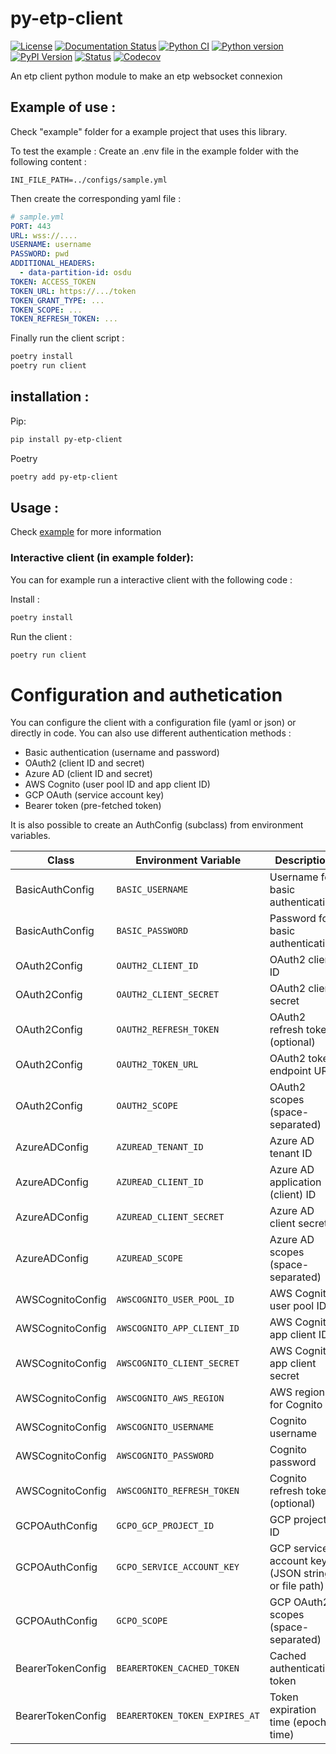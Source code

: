 <!--
Copyright (c) 2022-2023 Geosiris.
SPDX-License-Identifier: Apache-2.0
-->

# py-etp-client

[![License](https://img.shields.io/pypi/l/py-etp-client)](https://github.com/geosiris-technologies/py-etp-client/blob/main/LICENSE)
[![Documentation Status](https://readthedocs.org/projects/py-etp-client/badge/?version=latest)](https://py-etp-client.readthedocs.io/en/latest/?badge=latest)
[![Python CI](https://github.com/geosiris-technologies/py-etp-client/actions/workflows/ci-tests.yml/badge.svg)](https://github.com/geosiris-technologies/py-etp-client/actions/workflows/ci-tests.yml)
[![Python version](https://img.shields.io/pypi/pyversions/py-etp-client)](https://pypi.org/project/py-etp-client/)
[![PyPI Version](https://img.shields.io/pypi/v/py-etp-client)](https://badge.fury.io/py/py-etp-client)
[![Status](https://img.shields.io/pypi/status/py-etp-client)](https://pypi.org/project/py-etp-client/)
[![Codecov](https://codecov.io/gh/geosiris-technologies/py-etp-client/branch/main/graph/badge.svg)](https://codecov.io/gh/geosiris-technologies/py-etp-client)


An etp client python module to make an etp websocket connexion


## Example of use : 

Check "example" folder for a example project that uses this library.

To test the example : 
Create an .env file in the example folder with the following content : 

```env
INI_FILE_PATH=../configs/sample.yml 
```

Then create the corresponding yaml file : 
```yaml
# sample.yml
PORT: 443
URL: wss://....
USERNAME: username
PASSWORD: pwd
ADDITIONAL_HEADERS:
  - data-partition-id: osdu
TOKEN: ACCESS_TOKEN
TOKEN_URL: https://.../token
TOKEN_GRANT_TYPE: ...
TOKEN_SCOPE: ...
TOKEN_REFRESH_TOKEN: ...
```

Finally run the client script : 
```bash
poetry install
poetry run client
```


## installation :

Pip:
```bash
pip install py-etp-client
```

Poetry
```bash
poetry add py-etp-client
```

## Usage : 


Check [example](https://github.com/geosiris-technologies/py-etp-client/tree/main/example/py_etp_client_example/main.py) for more information

### Interactive client (in example folder): 
You can for example run a interactive client with the following code : 

Install : 
```bash
poetry install
``` 

Run the client :

```bash
poetry run client
```


# Configuration and authetication
You can configure the client with a configuration file (yaml or json) or directly in code.
You can also use different authentication methods : 
- Basic authentication (username and password)
- OAuth2 (client ID and secret)
- Azure AD (client ID and secret)
- AWS Cognito (user pool ID and app client ID)
- GCP OAuth (service account key)
- Bearer token (pre-fetched token)

It is also possible to create an AuthConfig (subclass) from environment variables.

| Class | Environment Variable | Description |
|-------|----------------------|-------------|
| BasicAuthConfig | `BASIC_USERNAME` | Username for basic authentication |
| BasicAuthConfig | `BASIC_PASSWORD` | Password for basic authentication |
| OAuth2Config | `OAUTH2_CLIENT_ID` | OAuth2 client ID |
| OAuth2Config | `OAUTH2_CLIENT_SECRET` | OAuth2 client secret |
| OAuth2Config | `OAUTH2_REFRESH_TOKEN` | OAuth2 refresh token (optional) |
| OAuth2Config | `OAUTH2_TOKEN_URL` | OAuth2 token endpoint URL |
| OAuth2Config | `OAUTH2_SCOPE` | OAuth2 scopes (space-separated) |
| AzureADConfig | `AZUREAD_TENANT_ID` | Azure AD tenant ID |
| AzureADConfig | `AZUREAD_CLIENT_ID` | Azure AD application (client) ID |
| AzureADConfig | `AZUREAD_CLIENT_SECRET` | Azure AD client secret |
| AzureADConfig | `AZUREAD_SCOPE` | Azure AD scopes (space-separated) |
| AWSCognitoConfig | `AWSCOGNITO_USER_POOL_ID` | AWS Cognito user pool ID |
| AWSCognitoConfig | `AWSCOGNITO_APP_CLIENT_ID` | AWS Cognito app client ID |
| AWSCognitoConfig | `AWSCOGNITO_CLIENT_SECRET` | AWS Cognito app client secret |
| AWSCognitoConfig | `AWSCOGNITO_AWS_REGION` | AWS region for Cognito |
| AWSCognitoConfig | `AWSCOGNITO_USERNAME` | Cognito username |
| AWSCognitoConfig | `AWSCOGNITO_PASSWORD` | Cognito password |
| AWSCognitoConfig | `AWSCOGNITO_REFRESH_TOKEN` | Cognito refresh token (optional) |
| GCPOAuthConfig | `GCPO_GCP_PROJECT_ID` | GCP project ID |
| GCPOAuthConfig | `GCPO_SERVICE_ACCOUNT_KEY` | GCP service account key (JSON string or file path) |
| GCPOAuthConfig | `GCPO_SCOPE` | GCP OAuth2 scopes (space-separated) |
| BearerTokenConfig | `BEARERTOKEN_CACHED_TOKEN` | Cached authentication token |
| BearerTokenConfig | `BEARERTOKEN_TOKEN_EXPIRES_AT` | Token expiration time (epoch time) |